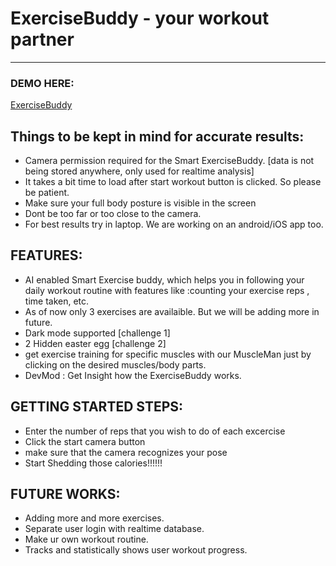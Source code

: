 ExerciseBuddy - your workout partner
=====================================

- - - - 
### DEMO HERE:
[ExerciseBuddy](https://dagdihiman.github.io/)


Things to be kept in mind for accurate results:
------------------------------------------------

- Camera permission required for the Smart ExerciseBuddy. [data is not being stored anywhere, only used for realtime analysis]
- It takes a bit time to load after start workout button is clicked. So please be patient.
- Make sure your full body posture is visible in the screen
- Dont be too far or too close to the camera.
- For best results try in laptop. We are working on an android/iOS app too.


FEATURES:
----------
- AI enabled Smart Exercise buddy, which helps you in following your daily workout routine
 with features like :counting your exercise reps , time taken, etc.
- As of now only 3 exercises are availaible. But we will be adding more in future.
- Dark mode supported [challenge 1]
- 2 Hidden easter egg [challenge 2]
- get exercise training for specific muscles with our MuscleMan 
  just by clicking on the desired muscles/body parts.	
- DevMod : Get Insight how the ExerciseBuddy works.


GETTING STARTED STEPS:
-----------------------
- Enter the number of reps that you wish to do of each excercise
- Click the start camera button
- make sure that the camera recognizes your pose
- Start Shedding those calories!!!!!!



FUTURE WORKS:
-------------

- Adding more and more exercises.
- Separate user login with realtime database. 
- Make ur own workout routine.
- Tracks and statistically shows user workout progress.
